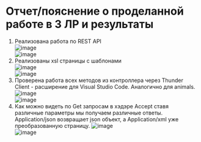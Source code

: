 # Отчет/пояснение о проделанной работе в 3 ЛР и результаты
1) Реализована работа по REST API</br>
![image](https://user-images.githubusercontent.com/62326372/211821519-fecd51a2-ce0f-4a16-a8d1-00cef2bc6c85.png) </br>
![image](https://user-images.githubusercontent.com/62326372/211821611-929c4c64-4200-4e04-813c-6ba55f40428e.png) </br>
2) Реализованы xsl страницы с шаблонами </br>
![image](https://user-images.githubusercontent.com/62326372/211822194-f70f6de3-3715-4094-bdba-f1cc1553119b.png) </br>
![image](https://user-images.githubusercontent.com/62326372/211823578-daf57404-cabb-4ab3-b5cd-8e24dc4bef95.png) </br>
3) Проверена работа всех методов из контроллера через Thunder Client - расширение для Visual Studio Code. Аналогично для animals.  </br>
![image](https://user-images.githubusercontent.com/62326372/211826794-f5d3efab-5436-4841-8a4e-313aa7f6a216.png) </br>
![image](https://user-images.githubusercontent.com/62326372/211826906-74438dcd-eedf-4757-a277-4d4c36783dc8.png) </br>
4) Как можно видеть по Get запросам в хэдэре Accept ставя различные параметры мы получаем различные ответы. Application/json возвращает json объект, а Application/xml уже преобразованную страницу.
![image](https://user-images.githubusercontent.com/62326372/211827199-aaf7e01d-cd51-4b7d-ad67-abae444f1e7a.png) </br>
![image](https://user-images.githubusercontent.com/62326372/211828677-928ddff9-bfb7-4a94-b676-3b96b0cab762.png)
